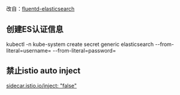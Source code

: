 改自：[fluentd-elasticsearch](https://github.com/kubernetes/kubernetes/tree/master/cluster/addons/fluentd-elasticsearch)

## 创建ES认证信息

kubectl -n kube-system create secret generic elasticsearch --from-literal=username=<es username> --from-literal=password=<es password>


## 禁止istio auto inject

[sidecar.istio.io/inject: "false"](https://github.com/juggernaut0425/fluent-k8s-es/blob/1491eb58f4ad7a24e021789fecabd0a2ba52bd6f/fluentd-es-ds.yaml#L67)
